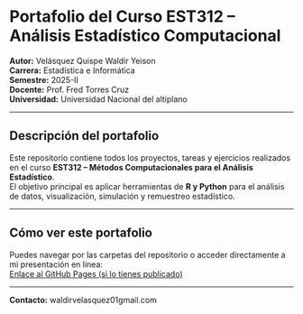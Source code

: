 # Portafolio del Curso EST312 – Análisis Estadístico Computacional

**Autor:** Velásquez Quispe Waldir Yeison  
**Carrera:** Estadística e Informática  
**Semestre:** 2025-II  
**Docente:** Prof. Fred Torres Cruz  
**Universidad:** Universidad Nacional del altiplano

---
## Descripción del portafolio
Este repositorio contiene todos los proyectos, tareas y ejercicios realizados en el curso **EST312 – Métodos Computacionales para el Análisis Estadístico**.  
El objetivo principal es aplicar herramientas de **R y Python** para el análisis de datos, visualización, simulación y remuestreo estadístico.

---

## Cómo ver este portafolio
Puedes navegar por las carpetas del repositorio o acceder directamente a mi presentación en línea:  
 [Enlace al GitHub Pages (si lo tienes publicado)](https://github.com/waldirvelasquez01-crypto/estadistica-computacional.git)

---

**Contacto:** waldirvelasquez01gmail.com
